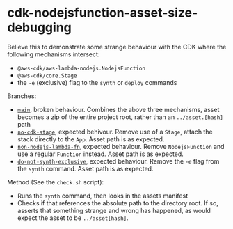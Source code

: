 # cdk-nodejsfunction-asset-size-debugging

Believe this to demonstrate some strange behaviour with the CDK where the following mechanisms intersect:
- `@aws-cdk/aws-lambda-nodejs.NodejsFunction`
- `@aws-cdk/core.Stage`
- the `-e` (exclusive) flag to the `synth` or `deploy` commands

Branches:
- [`main`](https://github.com/isotoma/cdk-nodejsfunction-asset-size-debugging/tree/main),
  broken behaviour. Combines the above three mechanisms, asset becomes
  a zip of the entire project root, rather than an `../asset.[hash]` path
- [`no-cdk-stage`](https://github.com/isotoma/cdk-nodejsfunction-asset-size-debugging/pull/1),
  expected behivour. Remove use of a `Stage`, attach the stack
  directly to the `App`. Asset path is as expected.
- [`non-nodejs-lambda-fn`](https://github.com/isotoma/cdk-nodejsfunction-asset-size-debugging/pull/2),
  expected behaviour. Remove `NodejsFunction` and use a regular `Function` instead. Asset path is as expected.
- [`do-not-synth-exclusive`](https://github.com/isotoma/cdk-nodejsfunction-asset-size-debugging/pull/3),
  expected behaviour. Remove the `-e` flag from the `synth`
  command. Asset path is as expected.

Method (See the `check.sh` script):
- Runs the `synth` command, then looks in the assets manifest
- Checks if that references the absolute path to the directory
  root. If so, asserts that something strange and wrong has happened,
  as would expect the asset to be `../asset[hash]`.
